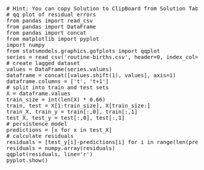 <pre class="file" data-target="clipboard">
# Hint: You can copy Solution to ClipBoard from Solution Tab
# qq plot of residual errors
from pandas import read_csv
from pandas import DataFrame
from pandas import concat
from matplotlib import pyplot
import numpy
from statsmodels.graphics.gofplots import qqplot
series = read_csv('routine-births.csv', header=0, index_col=0, parse_dates=True, squeeze=True)
# create lagged dataset
values = DataFrame(series.values)
dataframe = concat([values.shift(1), values], axis=1)
dataframe.columns = ['t', 't+1']
# split into train and test sets
X = dataframe.values
train_size = int(len(X) * 0.66)
train, test = X[1:train_size], X[train_size:]
train_X, train_y = train[:,0], train[:,1]
test_X, test_y = test[:,0], test[:,1]
# persistence model
predictions = [x for x in test_X]
# calculate residuals
residuals = [test_y[i]-predictions[i] for i in range(len(predictions))]
residuals = numpy.array(residuals)
qqplot(residuals, line='r')
pyplot.show()
</pre>

